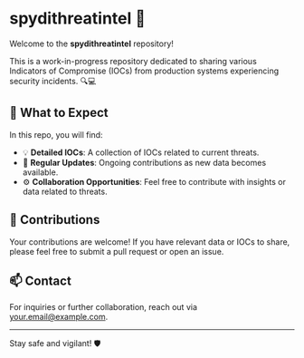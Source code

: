 # spydithreatintel 🚨

Welcome to the **spydithreatintel** repository! 

This is a work-in-progress repository dedicated to sharing various Indicators of Compromise (IOCs) from production systems experiencing security incidents. 🔍💻

## 📁 What to Expect

In this repo, you will find:
- 💡 **Detailed IOCs**: A collection of IOCs related to current threats.
- 🔄 **Regular Updates**: Ongoing contributions as new data becomes available.
- ⚙️ **Collaboration Opportunities**: Feel free to contribute with insights or data related to threats.

## 📜 Contributions

Your contributions are welcome! If you have relevant data or IOCs to share, please feel free to submit a pull request or open an issue.

## 📫 Contact

For inquiries or further collaboration, reach out via [your.email@example.com](mailto:your.email@example.com).

---

Stay safe and vigilant! 🛡️
